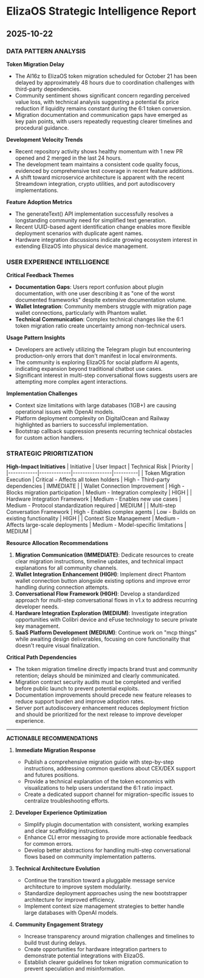 # ElizaOS Strategic Intelligence Report
## 2025-10-22

### DATA PATTERN ANALYSIS

**Token Migration Delay**
* The AI16z to ElizaOS token migration scheduled for October 21 has been delayed by approximately 48 hours due to coordination challenges with third-party dependencies.
* Community sentiment shows significant concern regarding perceived value loss, with technical analysis suggesting a potential 6x price reduction if liquidity remains constant during the 6:1 token conversion.
* Migration documentation and communication gaps have emerged as key pain points, with users repeatedly requesting clearer timelines and procedural guidance.

**Development Velocity Trends**
* Recent repository activity shows healthy momentum with 1 new PR opened and 2 merged in the last 24 hours.
* The development team maintains a consistent code quality focus, evidenced by comprehensive test coverage in recent feature additions.
* A shift toward microservice architecture is apparent with the recent Streamdown integration, crypto utilities, and port autodiscovery implementations.

**Feature Adoption Metrics**
* The generateText() API implementation successfully resolves a longstanding community need for simplified text generation.
* Recent UUID-based agent identification change enables more flexible deployment scenarios with duplicate agent names.
* Hardware integration discussions indicate growing ecosystem interest in extending ElizaOS into physical device management.

### USER EXPERIENCE INTELLIGENCE

**Critical Feedback Themes**
* **Documentation Gaps**: Users report confusion about plugin documentation, with one user describing it as "one of the worst documented frameworks" despite extensive documentation volume.
* **Wallet Integration**: Community members struggle with migration page wallet connections, particularly with Phantom wallet.
* **Technical Communication**: Complex technical changes like the 6:1 token migration ratio create uncertainty among non-technical users.

**Usage Pattern Insights**
* Developers are actively utilizing the Telegram plugin but encountering production-only errors that don't manifest in local environments.
* The community is exploring ElizaOS for social platform AI agents, indicating expansion beyond traditional chatbot use cases.
* Significant interest in multi-step conversational flows suggests users are attempting more complex agent interactions.

**Implementation Challenges**
* Context size limitations with large databases (1GB+) are causing operational issues with OpenAI models.
* Platform deployment complexity on DigitalOcean and Railway highlighted as barriers to successful implementation.
* Bootstrap callback suppression presents recurring technical obstacles for custom action handlers.

### STRATEGIC PRIORITIZATION

**High-Impact Initiatives**
| Initiative | User Impact | Technical Risk | Priority |
|------------|-------------|----------------|----------|
| Token Migration Execution | Critical - Affects all token holders | High - Third-party dependencies | IMMEDIATE |
| Wallet Connection Improvement | High - Blocks migration participation | Medium - Integration complexity | HIGH |
| Hardware Integration Framework | Medium - Enables new use cases | Medium - Protocol standardization required | MEDIUM |
| Multi-step Conversation Framework | High - Enables complex agents | Low - Builds on existing functionality | HIGH |
| Context Size Management | Medium - Affects large-scale deployments | Medium - Model-specific limitations | MEDIUM |

**Resource Allocation Recommendations**
1. **Migration Communication (IMMEDIATE)**: Dedicate resources to create clear migration instructions, timeline updates, and technical impact explanations for all community channels.
2. **Wallet Integration Enhancement (HIGH)**: Implement direct Phantom wallet connection button alongside existing options and improve error handling during connection attempts.
3. **Conversational Flow Framework (HIGH)**: Develop a standardized approach for multi-step conversational flows in v1.x to address recurring developer needs.
4. **Hardware Integration Exploration (MEDIUM)**: Investigate integration opportunities with Colibri device and eFuse technology to secure private key management.
5. **SaaS Platform Development (MEDIUM)**: Continue work on "mcp things" while awaiting design deliverables, focusing on core functionality that doesn't require visual finalization.

**Critical Path Dependencies**
* The token migration timeline directly impacts brand trust and community retention; delays should be minimized and clearly communicated.
* Migration contract security audits must be completed and verified before public launch to prevent potential exploits.
* Documentation improvements should precede new feature releases to reduce support burden and improve adoption rates.
* Server port autodiscovery enhancement reduces deployment friction and should be prioritized for the next release to improve developer experience.

---

**ACTIONABLE RECOMMENDATIONS**

1. **Immediate Migration Response**
   * Publish a comprehensive migration guide with step-by-step instructions, addressing common questions about CEX/DEX support and futures positions.
   * Provide a technical explanation of the token economics with visualizations to help users understand the 6:1 ratio impact.
   * Create a dedicated support channel for migration-specific issues to centralize troubleshooting efforts.

2. **Developer Experience Optimization**
   * Simplify plugin documentation with consistent, working examples and clear scaffolding instructions.
   * Enhance CLI error messaging to provide more actionable feedback for common errors.
   * Develop better abstractions for handling multi-step conversational flows based on community implementation patterns.

3. **Technical Architecture Evolution**
   * Continue the transition toward a pluggable message service architecture to improve system modularity.
   * Standardize deployment approaches using the new bootstrapper architecture for improved efficiency.
   * Implement context size management strategies to better handle large databases with OpenAI models.

4. **Community Engagement Strategy**
   * Increase transparency around migration challenges and timelines to build trust during delays.
   * Create opportunities for hardware integration partners to demonstrate potential integrations with ElizaOS.
   * Establish clearer guidelines for token migration communication to prevent speculation and misinformation.
